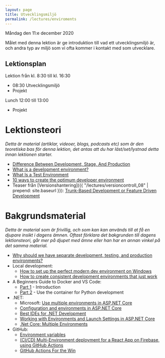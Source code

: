 ```yaml
---
layout: page
title: Utvecklingsmiljö
permalink: /lectures/enviroments
---
```



Måndag den 11:e december 2020

Målet med denna lektion är ge introduktion till vad ett utvecklingsmiljö är, och andra typ av miljö som vi ofta kommer i kontakt med som utvecklare.

## Lektionsplan
Lektion från kl. 8:30 till kl. 16:30

* 08:30 Utvecklingsmiljö
* Projekt

Lunch 12:00 till 13:00

* Projekt

# Lektionsteori
*Detta är material (artiklar, videoer, blogs, podcasts etc) som är den teoretiska bas för denna lektion, det antas att du har läst/set/lystnad detta innan lektionen starter.*

* [Difference Between Development, Stage, And Production](https://dev.to/flippedcoding/difference-between-development-stage-and-production-d0p)
* [What is a development environment?](https://umbraco.com/about-us/umbraco-dictionary/development-environment/)
* [What Is a Test Environment](https://www.testim.io/blog/test-environment-guide/)
* [10 ways to create the optimum developer environment](https://www.techrepublic.com/blog/10-things/10-ways-to-create-the-optimum-developer-environment/)
* Teaser från [Versionshantering]({{ "/lectures/versioncontroll_08" | prepend: site.baseurl }}): [Trunk-Based Development or Feature Driven Development](https://www.perforce.com/blog/vcs/trunk-based-development-or-feature-driven-development)

# Bakgrundsmaterial

*Detta är material som är frivillig, och som kan kan används till at få en djupare insikt i dagens ämnen. Oftast förklara det bakgrunden till dagens lektionsteori, går mer på djupet med ämne eller han har en annan vinkel på det samma material.*

* [Why should we have separate development, testing, and production environments?](https://linuxtogether.org/why-should-we-have-separate-development-testing-and-production-environments/)
* Local development:
    * [How to set up the perfect modern dev environment on Windows](https://char.gd/blog/2017/how-to-set-up-the-perfect-modern-dev-environment-on-windows)
    * [How to create consistent development environments that just work](https://www.hackernoon.com/how-to-create-consistent-development-environments-that-just-work-55be5417341b)
* A Beginners Guide to Docker and VS Code:
    *  [Part 1](https://www.packetflow.co.uk/a-beginners-guide-to-docker-and-vs-code-part-1/) - Introduction
    *  [Part 2](https://www.packetflow.co.uk/a-beginners-guide-to-docker-and-vs-code-part-2/) - Use the container for Python development
* .NET:
    * Microsoft: [Use multiple environments in ASP.NET Core](https://docs.microsoft.com/en-us/aspnet/core/fundamentals/environments?view=aspnetcore-5.0)
    * [Configuration and environments in ASP.NET Core](http://danpatrascu.com/configuration-and-environments-in-asp-net-core/)
    * [Best IDEs for .NET Development](https://www.hackernoon.com/best-ides-for-net-development-7x193tp9)
    * [Working with Environments and Launch Settings in ASP.NET Core](https://exceptionnotfound.net/working-with-environments-and-launch-settings-in-asp-net-core/)
    * [.Net Core: Multiple Environments ](https://dev.to/fernandosonego/net-core-multiple-environments-1j33)
* GitHub:
    * [Environment variables](https://docs.github.com/en/free-pro-team@latest/actions/reference/environment-variables)
    * [(CI/CD) Multi-Environment deployment for a React App on Firebase, using GitHub Actions](https://medium.com/@giologist/ci-cd-multi-environment-deployment-for-a-react-app-on-firebase-using-github-actions-f48bc6b08b21)
    * [GitHub Actions For the Win](https://towardsdatascience.com/github-actions-for-the-win-8a215d390c1b)